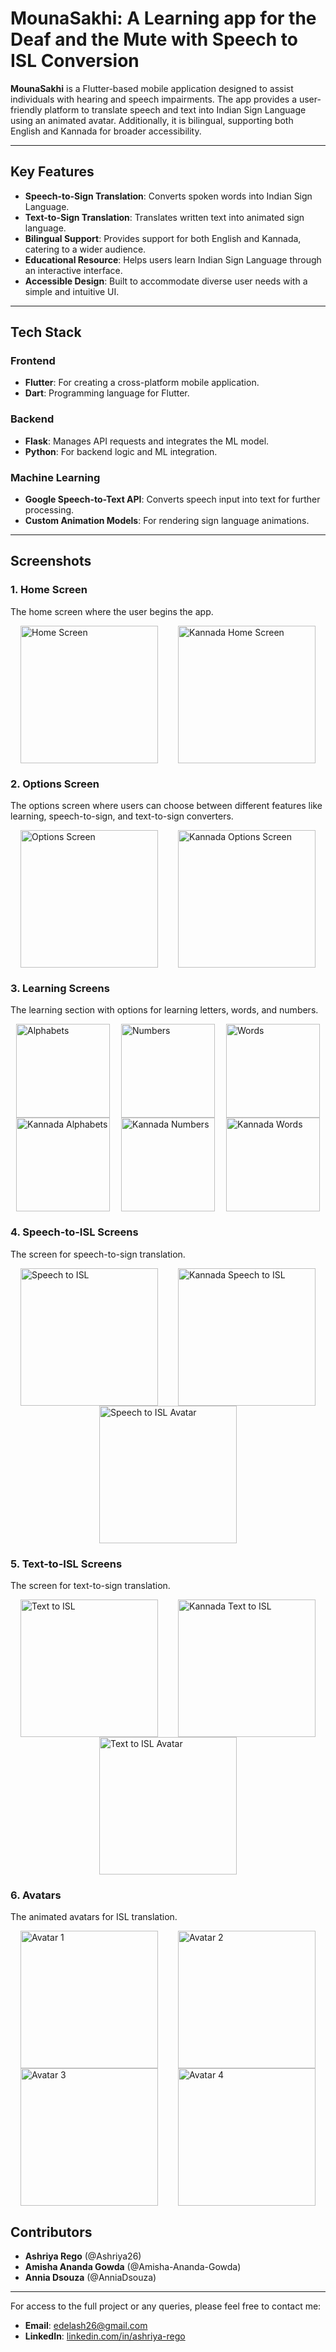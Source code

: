 # MounaSakhi: A Learning app for the Deaf and the Mute with Speech to ISL Conversion

**MounaSakhi** is a Flutter-based mobile application designed to assist individuals with hearing and speech impairments. The app provides a user-friendly platform to translate speech and text into Indian Sign Language using an animated avatar. Additionally, it is bilingual, supporting both English and Kannada for broader accessibility.

---

## Key Features

- **Speech-to-Sign Translation**: Converts spoken words into Indian Sign Language.  
- **Text-to-Sign Translation**: Translates written text into animated sign language.  
- **Bilingual Support**: Provides support for both English and Kannada, catering to a wider audience.  
- **Educational Resource**: Helps users learn Indian Sign Language through an interactive interface.  
- **Accessible Design**: Built to accommodate diverse user needs with a simple and intuitive UI.  

---

## Tech Stack

### Frontend
- **Flutter**: For creating a cross-platform mobile application.
- **Dart**: Programming language for Flutter.

### Backend
- **Flask**: Manages API requests and integrates the ML model.
- **Python**: For backend logic and ML integration.

### Machine Learning
- **Google Speech-to-Text API**: Converts speech input into text for further processing.
- **Custom Animation Models**: For rendering sign language animations.

---

## Screenshots

### 1. Home Screen
The home screen where the user begins the app.
<div style="display: flex; justify-content: space-around; flex-wrap: wrap;">
  <img src="images/homepg.jpeg" alt="Home Screen" width="220" />
  <img src="images/kan_homepg.jpeg" alt="Kannada Home Screen" width="220" />
</div>

### 2. Options Screen
The options screen where users can choose between different features like learning, speech-to-sign, and text-to-sign converters.
<div style="display: flex; justify-content: space-around; flex-wrap: wrap;">
  <img src="images/option.jpeg" alt="Options Screen" width="220" />
  <img src="images/kan_option_screen.jpeg" alt="Kannada Options Screen" width="220" />
</div>

### 3. Learning Screens
The learning section with options for learning letters, words, and numbers.
<div style="display: flex; justify-content: space-around; flex-wrap: wrap;">
  <img src="images/alphabets.jpeg" alt="Alphabets" width="150" />
  <img src="images/numbers.jpeg" alt="Numbers" width="150" />
  <img src="images/words.jpeg" alt="Words" width="150" />
  <img src="images/kan_alphabets.jpeg" alt="Kannada Alphabets" width="150" />
  <img src="images/kan_numbers.jpeg" alt="Kannada Numbers" width="150" />
  <img src="images/kan_words.jpeg" alt="Kannada Words" width="150" />
</div>

### 4. Speech-to-ISL Screens
The screen for speech-to-sign translation.
<div style="display: flex; justify-content: space-around; flex-wrap: wrap;">
  <img src="images/speech_to_isl.jpeg" alt="Speech to ISL" width="220" />
  <img src="images/kan_speech_to_isl.jpeg" alt="Kannada Speech to ISL" width="220" />
  <img src="images/speech_to_isl_avatar.jpeg" alt="Speech to ISL Avatar" width="220" />
</div>

### 5. Text-to-ISL Screens
The screen for text-to-sign translation.
<div style="display: flex; justify-content: space-around; flex-wrap: wrap;">
  <img src="images/text_to_isl.jpeg" alt="Text to ISL" width="220" />
  <img src="images/kan_text_to_isl.jpeg" alt="Kannada Text to ISL" width="220" />
  <img src="images/text_to_isl_avatar.jpeg" alt="Text to ISL Avatar" width="220" />
</div>

### 6. Avatars
The animated avatars for ISL translation.
<div style="display: flex; justify-content: space-around; flex-wrap: wrap;">
  <img src="images/avatar1.jpeg" alt="Avatar 1" width="220" />
  <img src="images/avatar2.jpeg" alt="Avatar 2" width="220" />
  <img src="images/avatar3.jpeg" alt="Avatar 3" width="220" />
  <img src="images/avatar4.jpeg" alt="Avatar 4" width="220" />
</div>

## Contributors

- **Ashriya Rego** (@Ashriya26) 
- **Amisha Ananda Gowda** (@Amisha-Ananda-Gowda)  
- **Annia Dsouza** (@AnniaDsouza)

---

For access to the full project or any queries, please feel free to contact me:

- **Email**: [edelash26@gmail.com](mailto:edelash26@gmail.com)
- **LinkedIn**: [linkedin.com/in/ashriya-rego](https://linkedin.com/in/ashriya-rego)
